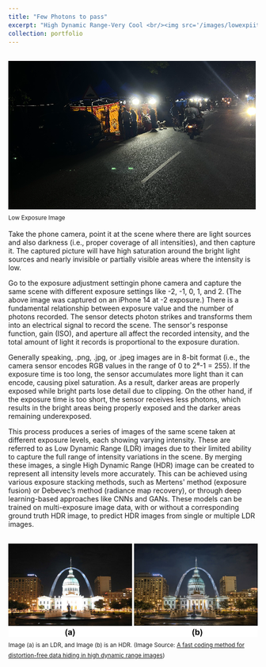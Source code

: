```yaml
---
title: "Few Photons to pass"
excerpt: "High Dynamic Range-Very Cool <br/><img src='/images/lowexpiitm-500x300.jpg'>"
collection: portfolio
---
```

<br/><img src='/images/lowexpiitm-500x300.jpg'><br/> 
<sub>Low Exposure Image<sub/>


Take the phone camera, point it at the scene where there are light sources and also darkness (i.e., proper coverage of all intensities), and then capture it. The captured picture will have high saturation around the bright light sources and nearly invisible or partially visible areas where the intensity is low.

Go to the exposure adjustment settingin phone camera and capture the same scene with different exposure settings like -2, -1, 0, 1, and 2. (The above image was captured on an iPhone 14 at -2 exposure.) There is a fundamental relationship between exposure value and the number of photons recorded. The sensor detects photon strikes and transforms them into an electrical signal to record the scene.  The sensor's response function, gain (ISO), and aperture all affect the recorded intensity, and the total amount of light it records is proportional to the exposure duration.

Generally speaking, .png, .jpg, or .jpeg images are in 8-bit format (i.e., the camera sensor encodes RGB values in the range of 0 to 2⁸-1 = 255). If the exposure time is too long, the sensor accumulates more light than it can encode, causing pixel saturation. As a result, darker areas are properly exposed while bright parts lose detail due to clipping. On the other hand, if the exposure time is too short, the sensor receives less photons, which results in the bright areas being properly exposed and the darker areas remaining underexposed.

This process produces a series of images of the same scene taken at different exposure levels, each showing varying intensity. These are referred to as Low Dynamic Range (LDR) images due to their limited ability to capture the full range of intensity variations in the scene. By merging these images, a single High Dynamic Range (HDR) image can be created to represent all intensity levels more accurately. This can be achieved using various exposure stacking methods, such as Mertens' method (exposure fusion) or Debevec’s method (radiance map recovery), or through deep learning-based approaches like CNNs and GANs. These models can be trained on multi-exposure image data, with or without a corresponding ground truth HDR image, to predict HDR images from single or multiple LDR images.


<br/>
<img src="/images/ldrhdr.png" alt="LDR and HDR Image Comparison">
<br/>
<sub>Image (a) is an LDR, and Image (b) is an HDR. (Image Source: <a href="https://doi.org/10.1007/s11554-019-00855-0" target="_blank">A fast coding method for distortion-free data hiding in high dynamic range images</a>)</sub>

